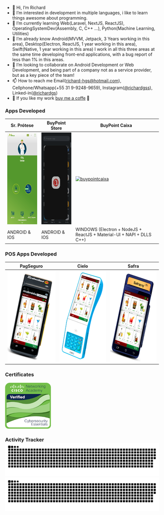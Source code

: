 - 👋 Hi, I’m Richard
- 👀 I’m interested in development in multiple languages, i like to learn things awesome about programming.
- 🌱 I’m currently learning Web(Laravel, NextJS, ReactJS), OperatingSystemDev(Assembly, C, C++ ...), Python(Machine Learning, Utilities)
- 📗 I’m already know Android(MVVM, Jetpack, 3 Years working in this area), Desktop(Electron, ReactJS, 1 year working in this area), Swift(Native, 1 year working in this area)
     I work in all this three areas at the same time developing front-end applications, with a bug report of less than 1% in this areas.
- 💞️ I’m looking to collaborate on Android Development or Web Development, and being part of a company not as a service provider, but as a key piece of the team!
- 📫 How to reach me Email(richard-hgs@hotmail.com), Cellphone/Whatsapp(+55 31 9-9248-9659), Instagram([@richardgss](https://www.instagram.com/richardgss/)), Linked-in([@richardgs](https://www.linkedin.com/in/richard-garcia-de-souza-0a0b72140))
- 🍵 If you like my work [buy me a coffe](https://www.buymeacoffee.com/richardgs) 🍵

### Apps Developed
| Sr. Prótese   | BuyPoint Store | BuyPoint Caixa |
| ------------- | -------------- | -------------- |
| [<img alt="srprotese" height="300px" src="/apps/srprotese.gif" />](https://github.com/richard-hgs) | [<img alt="buypointstore" height="300px" src="/apps/buypointstore.gif" />](https://github.com/richard-hgs) | [<img alt="buypointcaixa" height="300px" src="/apps/buypoint-caixa.gif" />](https://github.com/richard-hgs)
| ANDROID & IOS | ANDROID & IOS | WINDOWS (Electron + NodeJS + ReactJS + Material-UI + NAPI + DLLS C++)|

### POS Apps Developed
| PagSeguro | Cielo | Safra |
| --- | --- | --- |
| [<img alt="pagseguro" height="300px" src="/apps/pos_pagseg.png" />](https://github.com/richard-hgs) | [<img alt="cielo" height="300px" src="/apps/pos_cielo.png" />](https://github.com/richard-hgs) | [<img alt="cielo" height="300px" src="/apps/pos_safra.png" />](https://github.com/richard-hgs) |

### Certificates
[<img alt="badge_cybersecurity" width="150px" src="badge-cybersecurity-essentials-210.png" />](https://www.credly.com/badges/825a533c-ec24-4701-874d-b82a83568e6e/public_url)

### Activity Tracker ![grid snake animation](https://raw.githubusercontent.com/richard-hgs/richard-hgs/output/github-contribution-grid-snake-dark.svg#gh-dark-mode-only)![grid snake animation](https://raw.githubusercontent.com/richard-hgs/richard-hgs/output/github-contribution-grid-snake.svg#gh-light-mode-only)


<!---
richard-hgs/richard-hgs is a ✨ special ✨ repository because its `README.md` (this file) appears on your GitHub profile.
You can click the Preview link to take a look at your changes.
--->
